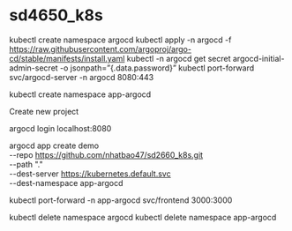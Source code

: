 # sd4650_k8s

kubectl create namespace argocd
kubectl apply -n argocd -f https://raw.githubusercontent.com/argoproj/argo-cd/stable/manifests/install.yaml
kubectl -n argocd get secret argocd-initial-admin-secret -o jsonpath=”{.data.password}”
kubectl port-forward svc/argocd-server -n argocd 8080:443

kubectl create namespace app-argocd

Create new project

argocd login localhost:8080

argocd app create demo \
 --repo https://github.com/nhatbao47/sd2660_k8s.git \
 --path "." \
 --dest-server https://kubernetes.default.svc \
 --dest-namespace app-argocd

kubectl port-forward -n app-argocd svc/frontend 3000:3000

kubectl delete namespace argocd
kubectl delete namespace app-argocd
